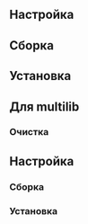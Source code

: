<pkg :name="'libtasn1'" instsize showsbu2></pkg>

## Настройка

<package-script :package="'libtasn1'" :type="'configure'"></package-script>

## Сборка

<package-script :package="'libtasn1'" :type="'build'"></package-script>

## Установка

<package-script :package="'libtasn1'" :type="'install'"></package-script>


## Для multilib

### Очистка

<package-script :package="'libtasn1'" :type="'multi_prepare'"></package-script>

## Настройка

<package-script :package="'libtasn1'" :type="'multi_configure'"></package-script>

### Сборка

<package-script :package="'libtasn1'" :type="'multi_build'"></package-script>

### Установка

<package-script :package="'libtasn1'" :type="'multi_install'"></package-script>

<script>
	new Vue({ el: '#main' })
</script>
